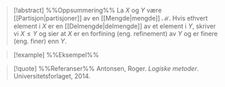 
> [!abstract] %%Oppsummering%%
>La $X$ og $Y$ være [[Partisjon|partisjoner]] av en [[Mengde|mengde]] $\mathcal{M}$. Hvis ethvert element i $X$ er en [[Delmengde|delmengde]] av et element i $Y$, skriver vi $X \leqslant Y$ og sier at $X$ er en forfining (eng. refinement) av $Y$ og er finere (eng. finer) enn $Y$.

> [!example] %%Eksempel%%
> 

> [!quote] %%Referanser%%
>Antonsen, Roger. *Logiske metoder*. Universitetsforlaget, 2014.


